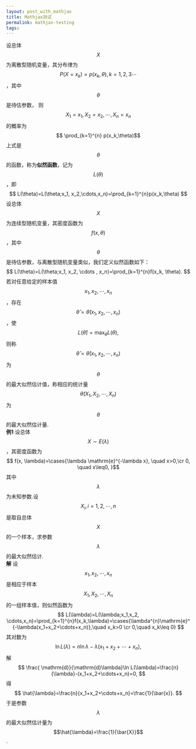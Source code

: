 ```yaml
---
layout: post_with_mathjax
title: Mathjax测试
permalink: mathjax-testing
tags:
---
```


设总体$$X$$为离散型随机变量，其分布律为$$P(X=x_k)=p(x_k, \theta), k=1,2,3\cdots$$，其中 $$\theta$$ 是待估参数， 则 $$X_1=x_1, X_2=x_2, \cdots, X_n=x_n$$的概率为
$$ \prod_{k=1}^{n} p(x_k,\theta)$$
上式是 $$\theta$$ 的函数，称为**似然函数**，记为 $$L(\theta)$$，即  
$$ L(\theta)=L(\theta;x_1, x_2,\cdots,x_n)=\prod_{k=1}^{n}p(x_k,\theta) $$
设总体 $$X$$ 为连续型随机变量，其密度函数为 $$f(x, \theta)$$，其中 $$\theta$$ 是待估参数，与离散型随机变量类似，我们定义似然函数如下：
$$ L(\theta)=L(\theta;x_1, x_2, \cdots , x_n)=\prod_{k=1}^{n}f(x_k, \theta). $$
若对任意给定的样本值 $$x_1, x_2, \cdots , x_n$$，存在 $$\hat{\theta}=\hat{\theta}(x_1, x_2, \cdots, x_n)$$，使
$$ L(\hat{\theta})=\max_{\theta}L(\theta), $$
则称 $$\hat{\theta}=\hat{\theta}(x_1, x_2, \cdots , x_n)$$ 为 $$\theta$$ 的最大似然估计值，称相应的统计量 $$\hat{\theta}(X_1, X_2, \cdots, X_n)$$ 为 $$\theta$$ 的最大似然估计量.  
**例1**  设总体 $$X\sim E(\lambda)$$，其密度函数为  
$$ f(x, \lambda)=\cases{\lambda \mathrm{e}^{-\lambda x}, \quad x>0,\cr 0, \quad x\leq0,  }$$
其中 $$\lambda$$ 为未知参数.设$$X_i,i=1,2,\cdots,n$$是取自总体 $$X$$ 的一个样本，求参数 $$\lambda$$ 的最大似然估计.  
**解** 设 $$x_1,x_2,\cdots,x_n$$ 是相应于样本 $$X_1, X_2, \cdots, X_n$$ 的一组样本值，则似然函数为  
$$ L(\lambda)=L(\lambda;x_1,x_2, \cdots,x_n)=\prod_{k=1}^{n}f(x_k,\lambda)=\cases{\lambda^{n}\mathrm{e}^{-\lambda(x_1+x_2+\cdots+x_n)},\quad x_k>0 \cr 0,\quad x_k\leq 0} $$
其对数为
$$ \ln L(\lambda)=n\ln\lambda-\lambda(x_1+x_2+\cdots+x_n), $$
解
$$ \frac{ \mathrm{d}}{\mathrm{d}\lambda}\ln L(\lambda)=\frac{n}{\lambda}-(x_1+x_2+\cdots+x_n)=0, $$
得
$$ \hat{\lambda}=\frac{n}{x_1+x_2+\cdots+x_n}=\frac{1}{\bar{x}}. $$
于是参数 $$\lambda$$ 的最大似然估计量为 $$\hat{\lambda}=\frac{1}{\bar{X}}$$.
